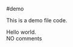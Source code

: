 #demo

This is a demo file code.
<html>
  <div>
    Hello world.
  </div>
</html>

<div>NO comments</div>
